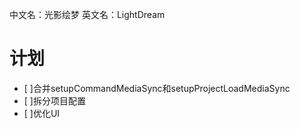 中文名：光影绘梦
英文名：LightDream

# 计划
* [ ]合并setupCommandMediaSync和setupProjectLoadMediaSync
* [ ]拆分项目配置
* [ ]优化UI
